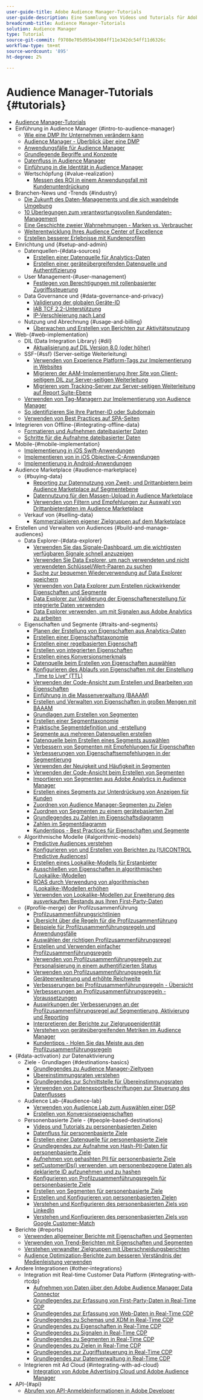 ```yaml
---
user-guide-title: Adobe Audience Manager-Tutorials
user-guide-description: Eine Sammlung von Videos und Tutorials für Adobe Analytics.
breadcrumb-title: Audience Manager-Tutorials
solution: Audience Manager
type: Tutorial
source-git-commit: f9708e705d95b43084ff11e342dc54ff11d6326c
workflow-type: tm+mt
source-wordcount: '895'
ht-degree: 2%

---
```



# Audience Manager-Tutorials {#tutorials}

+ [Audience Manager-Tutorials](overview.md)
+ Einführung in Audience Manager {#intro-to-audience-manager}
   + [Wie eine DMP Ihr Unternehmen verändern kann](intro-to-audience-manager/how-a-dmp-can-change-your-business.md)
   + [Audience Manager - Überblick über eine DMP](intro-to-audience-manager/audience-manager-overview-of-a-dmp.md)
   + [Anwendungsfälle für Audience Manager](intro-to-audience-manager/audience-manager-use-cases.md)
   + [Grundlegende Begriffe und Konzepte](intro-to-audience-manager/understanding-basic-terms-and-concepts-in-audience-manager.md)
   + [Datenfluss in Audience Manager](intro-to-audience-manager/understanding-the-data-flow-in-audience-manager.md)
   + [Einführung in die Identität in Audience Manager](intro-to-audience-manager/introduction-to-identity-in-audience-manager.md)
   + Wertschöpfung {#value-realization}
      + [Messen des ROI in einem Anwendungsfall mit Kundenunterdrückung](intro-to-audience-manager/value-realization/measuring-roi-in-a-customer-suppression-use-case.md)
+ Branchen-News und -Trends {#industry}
   + [Die Zukunft des Daten-Managements und die sich wandelnde Umgebung](https://experienceleague.adobe.com/docs/platform-learn/tutorials/industry/the-future-of-data-management-and-the-changing-environment.html)
   + [10 Überlegungen zum verantwortungsvollen Kundendaten-Management](https://experienceleague.adobe.com/docs/platform-learn/tutorials/privacy/ten-considerations-for-responsible-customer-data-management.html)
   + [Eine Geschichte zweier Wahrnehmungen - Marken vs. Verbraucher](https://experienceleague.adobe.com/docs/platform-learn/tutorials/industry/brands-vs-consumers.html)
   + [Weiterentwicklung Ihres Audience Center of Excellence](https://experienceleague.adobe.com/docs/platform-learn/tutorials/industry/evolving-your-audience-center-of-excellence.html)
   + [Erstellen besserer Erlebnisse mit Kundenprofilen](https://experienceleague.adobe.com/docs/platform-learn/tutorials/industry/building-better-experiences-with-customer-profiles.html)
+ Einrichtung und {#setup-and-admin}
   + Datenquellen-{#data-sources}
      + [Erstellen einer Datenquelle für Analytics-Daten](setup-and-admin/data-sources/create-a-data-source-for-analytics-data.md)
      + [Erstellen einer geräteübergreifenden Datenquelle und Authentifizierung](setup-and-admin/data-sources/creating-a-cross-device-data-source-and-authenticating.md)
   + User Management-{#user-management}
      + [Festlegen von Berechtigungen mit rollenbasierter Zugriffssteuerung](setup-and-admin/user-management/setting-permissions-with-role-based-access-control.md)
   + Data Governance und {#data-governance-and-privacy}
      + [Validierung der globalen Geräte-ID](setup-and-admin/data-governance-and-privacy/global-device-id-validation.md)
      + [IAB TCF 2.2-Unterstützung](setup-and-admin/data-governance-and-privacy/iab-tcf-support.md)
      + [IP-Verschleierung nach Land](setup-and-admin/data-governance-and-privacy/ip-obfuscation-by-country.md)
   + Nutzung und Abrechnung {#usage-and-billing}
      + [Überwachen und Erstellen von Berichten zur Aktivitätsnutzung](setup-and-admin/usage-and-billing/monitoring-and-reporting-on-activity-usage.md)
+ Web-{#web-implementation}
   + DIL (Data Integration Library) {#dil}
      + [Aktualisierung auf DIL Version 8.0 (oder höher)](web-implementation/dil/updating-to-dil-version-8-0-or-greater.md)
   + SSF-{#ssf} (Server-seitige Weiterleitung)
      + [Verwenden von Experience Platform-Tags zur Implementierung in Websites](https://experienceleague.adobe.com/docs/launch-learn/implementing-in-websites-with-launch/index.html?lang=en)
      + [Migrieren der AAM-Implementierung Ihrer Site von Client-seitigem DIL zur Server-seitigen Weiterleitung](web-implementation/ssf/migrating-your-site-implementation-from-client-side-dil-to-server-side-forwarding.md)
      + [Migrieren vom Tracking-Server zur Server-seitigen Weiterleitung auf Report Suite-Ebene](web-implementation/ssf/migrating-from-tracking-server-to-report-suite-level-server-side-forwarding.md)
   + [Verwenden von Tag-Managern zur Implementierung von Audience Manager](web-implementation/using-tag-managers-to-implement-audience-manager.md)
   + [So identifizieren Sie Ihre Partner-ID oder Subdomain](web-implementation/how-to-identify-your-partner-id-or-subdomain.md)
   + [Verwenden von Best Practices auf SPA-Seiten](web-implementation/using-best-practices-on-spa-pages-when-sending-data-to-aam.md)
+ Integrieren von Offline-{#integrating-offline-data}
   + [Formatieren und Aufnehmen dateibasierter Daten](integrating-offline-data/formatting-and-ingesting-file-based-data.md)
   + [Schritte für die Aufnahme dateibasierter Daten](integrating-offline-data/steps-for-ingesting-file-based-data.md)
+ Mobile-{#mobile-implementation}
   + [Implementierung in iOS Swift-Anwendungen](https://experienceleague.adobe.com/docs/launch-learn/implementing-in-mobile-ios-swift-apps-with-launch/index.html?lang=en)
   + [Implementieren von in iOS Objective-C-Anwendungen](https://experienceleague.adobe.com/docs/launch-learn/implementing-in-mobile-ios-objective-c-apps-with-launch/index.html?lang=en)
   + [Implementierung in Android-Anwendungen](https://experienceleague.adobe.com/docs/launch-learn/implementing-in-mobile-android-apps-with-launch/index.html?lang=en)
+ Audience Marketplace {#audience-marketplace}
   + {#buying-data}
      + [Reporting zur Datennutzung von Zweit- und Drittanbietern beim Audience Marketplace auf Segmentebene](audience-marketplace/buying-data/reporting-2nd-and-3rd-party-data-usage-in-the-audience-marketplace-at-the-segment-level.md)
      + [Datennutzung für den Massen-Upload in Audience Marketplace](audience-marketplace/buying-data/bulk-uploading-data-usage-into-the-audience-marketplace.md)
      + [Verwenden von Filtern und Empfehlungen zur Auswahl von Drittanbieterdaten im Audience Marketplace](audience-marketplace/buying-data/using-filters-and-recommendations-to-choose-3rd-party-data-in-audience-marketplace.md)
   + Verkauf von {#selling-data}
      + [Kommerzialisieren eigener Zielgruppen auf dem Marketplace](audience-marketplace/selling-data/commercialize-owned-audiences-on-marketplace.md)
+ Erstellen und Verwalten von Audiences {#build-and-manage-audiences}
   + Data Explorer-{#data-explorer}
      + [Verwenden Sie das Signale-Dashboard, um die wichtigsten verfügbaren Signale schnell anzuzeigen](build-and-manage-audiences/data-explorer/using-the-signals-dashboard-to-quickly-view-top-available-signals.md)
      + [Verwenden Sie Data Explorer, um nach verwendeten und nicht verwendeten Schlüssel/Wert-Paaren zu suchen](build-and-manage-audiences/data-explorer/using-data-explorer-to-search-for-used-and-unused-key-value-pairs.md)
      + [Suche zur bequemen Wiederverwendung auf Data Explorer speichern](build-and-manage-audiences/data-explorer/saving-searches-in-data-explorer-for-convenience-in-re-use.md)
      + [Verwenden von Data Explorer zum Erstellen rückwirkender Eigenschaften und Segmente](build-and-manage-audiences/data-explorer/using-data-explorer-to-create-retroactive-traits-and-segments.md)
      + [Data Explorer zur Validierung der Eigenschaftenerstellung für integrierte Daten verwenden](build-and-manage-audiences/data-explorer/using-data-explorer-to-validate-trait-creation-for-your-onboarded-data.md)
      + [Data Explorer verwenden, um mit Signalen aus Adobe Analytics zu arbeiten](build-and-manage-audiences/data-explorer/using-data-explorer-to-work-with-signals-coming-from-adobe-analytics.md)
   + Eigenschaften und Segmente {#traits-and-segments}
      + [Planen der Erstellung von Eigenschaften aus Analytics-Daten](build-and-manage-audiences/traits-and-segments/planning-trait-creation-from-analytics-data.md)
      + [Erstellen einer Eigenschaftstaxonomie](build-and-manage-audiences/traits-and-segments/creating-a-trait-taxonomy.md)
      + [Erstellen einer regelbasierten Eigenschaft](build-and-manage-audiences/traits-and-segments/creating-rule-based-traits.md)
      + [Erstellen von integrierten Eigenschaften](build-and-manage-audiences/traits-and-segments/creating-onboarded-traits.md)
      + [Erstellen eines Konversionsmerkmals](build-and-manage-audiences/traits-and-segments/creating-conversion-traits.md)
      + [Datenquelle beim Erstellen von Eigenschaften auswählen](build-and-manage-audiences/traits-and-segments/choosing-a-data-source-when-creating-traits.md)
      + [Konfigurieren des Ablaufs von Eigenschaften mit der Einstellung „Time to Live“ (TTL)](build-and-manage-audiences/traits-and-segments/configuring-trait-expiration-with-the-time-to-live-ttl-setting.md)
      + [Verwenden der Code-Ansicht zum Erstellen und Bearbeiten von Eigenschaften](build-and-manage-audiences/traits-and-segments/using-code-view-to-create-and-edit-traits.md)
      + [Einführung in die Massenverwaltung (BAAAM)](build-and-manage-audiences/traits-and-segments/introduction-to-bulk-management-baaam.md)
      + [Erstellen und Verwalten von Eigenschaften in großen Mengen mit BAAAM](build-and-manage-audiences/traits-and-segments/creating-and-managing-traits-in-bulk-with-baaam.md)
      + [Grundlagen zum Erstellen von Segmenten](build-and-manage-audiences/traits-and-segments/the-basics-of-creating-segments.md)
      + [Erstellen einer Segmenttaxonomie](build-and-manage-audiences/traits-and-segments/creating-a-segment-taxonomy.md)
      + [Praktische Segmentdefinition und -erstellung](build-and-manage-audiences/traits-and-segments/practical-segment-definition-and-creation.md)
      + [Segmente aus mehreren Datenquellen erstellen](build-and-manage-audiences/traits-and-segments/creating-segments-from-multiple-data-sources.md)
      + [Datenquelle beim Erstellen eines Segments auswählen](build-and-manage-audiences/traits-and-segments/choosing-a-data-source-when-creating-a-segment.md)
      + [Verbessern von Segmenten mit Empfehlungen für Eigenschaften](build-and-manage-audiences/traits-and-segments/enhancing-your-segments-with-trait-recommendations.md)
      + [Verbesserungen von Eigenschaftsempfehlungen in der Segmentierung](build-and-manage-audiences/traits-and-segments/trait-recommendation-enhancements-in-the-segment-builder.md)
      + [Verwenden der Neuigkeit und Häufigkeit in Segmenten](build-and-manage-audiences/traits-and-segments/using-recency-and-frequency-in-segments.md)
      + [Verwenden der Code-Ansicht beim Erstellen von Segmenten](build-and-manage-audiences/traits-and-segments/using-code-view-when-building-segments.md)
      + [Importieren von Segmenten aus Adobe Analytics in Audience Manager](build-and-manage-audiences/traits-and-segments/import-aa-segments-into-aam.md)
      + [Erstellen eines Segments zur Unterdrückung von Anzeigen für Kunden](build-and-manage-audiences/traits-and-segments/building-a-segment-to-suppress-ads-to-customers.md)
      + [Zuordnen von Audience Manager-Segmenten zu Zielen](build-and-manage-audiences/traits-and-segments/mapping-audience-manager-segments-to-destinations.md)
      + [Zuordnen von Segmenten zu einem gerätebasierten Ziel](build-and-manage-audiences/traits-and-segments/mapping-segments-to-a-device-based-destination.md)
      + [Grundlegendes zu Zahlen im Eigenschaftsdiagramm](build-and-manage-audiences/traits-and-segments/understanding-numbers-in-the-trait-graph.md)
      + [Zahlen im Segmentdiagramm](build-and-manage-audiences/traits-and-segments/understanding-numbers-in-the-segment-graph.md)
      + [Kundentipps - Best Practices für Eigenschaften und Segmente](build-and-manage-audiences/traits-and-segments/customer-tips-traits-and-segments-best-practices.md)
   + Algorithmische Modelle {#algorithmic-models}
      + [Predictive Audiences verstehen](build-and-manage-audiences/algorithmic-models/understanding-predictive-audiences.md)
      + [Konfigurieren von und Erstellen von Berichten zu [!UICONTROL Predictive Audiences]](build-and-manage-audiences/algorithmic-models/configure-and-report-on-predictive-audiences.md)
      + [Erstellen eines Lookalike-Modells für Erstanbieter](build-and-manage-audiences/algorithmic-models/creating-a-first-party-look-alike-model.md)
      + [Ausschließen von Eigenschaften in algorithmischen (Lookalike-)Modellen](build-and-manage-audiences/algorithmic-models/excluding-traits-in-algorithmic-look-alike-models.md)
      + [ROAS durch Verwendung von algorithmischen (Lookalike-)Modellen erhöhen](build-and-manage-audiences/algorithmic-models/increase-roas-by-using-algorithmic-look-alike-models.md)
      + [Verwenden von Lookalike-Modellen zur Erweiterung des ausverkauften Bestands aus Ihren First-Party-Daten](build-and-manage-audiences/algorithmic-models/using-look-alike-models-to-extend-sold-out-inventory-from-your-1st-party-data.md)
   + {#profile-merge} der Profilzusammenführung
      + [Profilzusammenführungsrichtlinien](build-and-manage-audiences/profile-merge/profile-merge.md)
      + [Übersicht über die Regeln für die Profilzusammenführung](build-and-manage-audiences/profile-merge/overview-of-profile-merge-rules.md)
      + [Beispiele für Profilzusammenführungsregeln und Anwendungsfälle](build-and-manage-audiences/profile-merge/profile-merge-rule-examples-and-use-cases.md)
      + [Auswählen der richtigen Profilzusammenführungsregel](build-and-manage-audiences/profile-merge/choosing-the-right-profile-merge-rule.md)
      + [Erstellen und Verwenden einfacher Profilzusammenführungsregeln](build-and-manage-audiences/profile-merge/creating-and-using-simple-profile-merge-rules.md)
      + [Verwenden von Profilzusammenführungsregeln zur Personalisierung in einem authentifizierten Status](build-and-manage-audiences/profile-merge/using-profile-merge-rules-to-personalize-in-an-authenticated-state.md)
      + [Verwenden von Profilzusammenführungsregeln für Geräteerweiterung und erhöhte Reichweite](build-and-manage-audiences/profile-merge/using-profile-merge-rules-for-device-extension-and-increased-reach.md)
      + [Verbesserungen bei Profilzusammenführungsregeln - Übersicht](build-and-manage-audiences/profile-merge/overview-of-profile-merge-rule-enhancements.md)
      + [Verbesserungen an Profilzusammenführungsregeln - Voraussetzungen](build-and-manage-audiences/profile-merge/profile-merge-rule-enhancements-pre-requisites.md)
      + [Auswirkungen der Verbesserungen an der Profilzusammenführungsregel auf Segmentierung, Aktivierung und Reporting](build-and-manage-audiences/profile-merge/how-profile-merge-rule-enhancements-impact-segmentation-activation-and-reporting.md)
      + [Interpretieren der Berichte zur Zielgruppenidentität](build-and-manage-audiences/profile-merge/interpret-audience-identity-reporting.md)
      + [Verstehen von geräteübergreifenden Metriken im Audience Manager](build-and-manage-audiences/profile-merge/understanding-cross-device-metrics-in-audience-manager.md)
      + [Kundentipps - Holen Sie das Meiste aus den Profilzusammenführungsregeln](build-and-manage-audiences/profile-merge/customer-tips-getting-the-most-out-of-profile-merge-rules.md)
+ {#data-activation} zur Datenaktivierung
   + Ziele - Grundlagen {#destinations-basics}
      + [Grundlegendes zu Audience Manager-Zieltypen](data-activation/destinations-basics/understanding-audience-manager-destination-types.md)
      + [Übereinstimmungsraten verstehen](data-activation/destinations-basics/understanding-match-rates.md)
      + [Grundlegendes zur Schnittstelle für Übereinstimmungsraten](data-activation/destinations-basics/understanding-the-match-rate-interface-in-audience-manager.md)
      + [Verwenden von Datenexportbeschriftungen zur Steuerung des Datenflusses](data-activation/destinations-basics/using-data-export-labels-to-control-data-flow.md)
   + Audience Lab-{#audience-lab}
      + [Verwenden von Audience Lab zum Auswählen einer DSP](data-activation/audience-lab/using-audience-lab-to-choose-a-dsp.md)
      + [Erstellen von Konversionseigenschaften](https://experienceleague.adobe.com/docs/audience-manager-learn/tutorials/build-and-manage-audiences/traits-and-segments/creating-conversion-traits.html)
   + Personenbasierte Ziele - {#people-based-destinations}
      + [Videos und Tutorials zu personenbasierten Zielen](data-activation/people-based-destinations/pbd.md)
      + [Datenfluss für personenbasierte Ziele](data-activation/people-based-destinations/people-based-destinations-data-flow.md)
      + [Erstellen einer Datenquelle für personenbasierte Ziele](data-activation/people-based-destinations/creating-a-data-source-for-people-based-destinations.md)
      + [Grundlegendes zur Aufnahme von Hash-PII-Daten für personenbasierte Ziele](data-activation/people-based-destinations/understanding-hashed-pii-data-ingestion-for-people-based-destinations.md)
      + [Aufnehmen von gehashten PII für personenbasierte Ziele](data-activation/people-based-destinations/ingesting-hashed-pii-for-people-based-destinations.md)
      + [setCustomerIDs() verwenden, um personenbezogene Daten als deklarierte ID aufzunehmen und zu hashen](data-activation/people-based-destinations/using-setcustomerids-to-ingest-and-hash-pii-as-a-declared-id.md)
      + [Konfigurieren von Profilzusammenführungsregeln für personenbasierte Ziele](data-activation/people-based-destinations/configuring-profile-merge-rules-for-people-based-destinations.md)
      + [Erstellen von Segmenten für personenbasierte Ziele](data-activation/people-based-destinations/creating-segments-for-people-based-destinations.md)
      + [Erstellen und Konfigurieren von personenbasierten Zielen](data-activation/people-based-destinations/create-and-configure-people-based-destinations.md)
      + [Verstehen und Konfigurieren des personenbasierten Ziels von LinkedIn](data-activation/people-based-destinations/understanding-and-configuring-the-linkedin-pbd.md)
      + [Verstehen und Konfigurieren des personenbasierten Ziels von Google Customer-Match](data-activation/people-based-destinations/understanding-and-configuring-the-google-customer-match-pbd.md)
+ Berichte {#reports}
   + [Verwenden allgemeiner Berichte mit Eigenschaften und Segmenten](reports/using-general-reports-with-traits-and-segments.md)
   + [Verwenden von Trend-Berichten mit Eigenschaften und Segmenten](reports/using-trended-reports-with-traits-and-segments.md)
   + [Verstehen verwandter Zielgruppen mit Überschneidungsberichten](reports/understand-related-audiences-with-overlap-reports.md)
   + [Audience Optimization-Berichte zum besseren Verständnis der Medienleistung verwenden](reports/using-audience-optimization-reports-to-understand-media-performance.md)
+ Andere Integrationen {#other-integrations}
   + Integration mit Real-time Customer Data Platform {#integrating-with-rtcdp}
      + [Aufnehmen von Daten über den Adobe Audience Manager Data Connector](https://experienceleague.adobe.com/docs/platform-learn/tutorials/sources/ingest-data-from-aam.html?lang=en#sources)
      + [Grundlegendes zur Erfassung von First-Party-Daten in Real-Time CDP](other-integrations/integrating-with-rtcdp/rtcdp-1pd-ingestion-for-aam-users.md)
      + [Grundlegendes zur Erfassung von Web-Daten in Real-Time CDP](other-integrations/integrating-with-rtcdp/rtcdp-web-ingestion-for-aam-users.md)
      + [Grundlegendes zu Schemas und XDM in Real-Time CDP](other-integrations/integrating-with-rtcdp/rtcdp-schemas-xdm-for-aam-users.md)
      + [Grundlegendes zu Eigenschaften in Real-Time CDP](other-integrations/integrating-with-rtcdp/rtcdp-traits-for-aam-users.md)
      + [Grundlegendes zu Signalen in Real-Time CDP](other-integrations/integrating-with-rtcdp/rtcdp-signals-for-aam-users.md)
      + [Grundlegendes zu Segmenten in Real-Time CDP](other-integrations/integrating-with-rtcdp/rtcdp-segments-for-aam-users.md)
      + [Grundlegendes zu Zielen in Real-Time CDP](other-integrations/integrating-with-rtcdp/rtcdp-destinations-for-aam-users.md)
      + [Grundlegendes zur Zugriffssteuerung in Real-Time CDP](other-integrations/integrating-with-rtcdp/rtcdp-access-control-for-aam-users.md)
      + [Grundlegendes zur Datenverwaltung in Real-Time CDP](other-integrations/integrating-with-rtcdp/rtcdp-data-gov-for-aam-users.md)
   + Integrieren mit Ad Cloud {#integrating-with-ad-cloud}
      + [Integration von Adobe Advertising Cloud und Adobe Audience Manager](other-integrations/integrating-with-ad-cloud/advertising-cloud-and-audience-manager-integration.md)
+ API-{#api}
   + [Abrufen von API-Anmeldeinformationen in Adobe Developer](api/retrieve-api-credentials-in-adobe-io.md)
